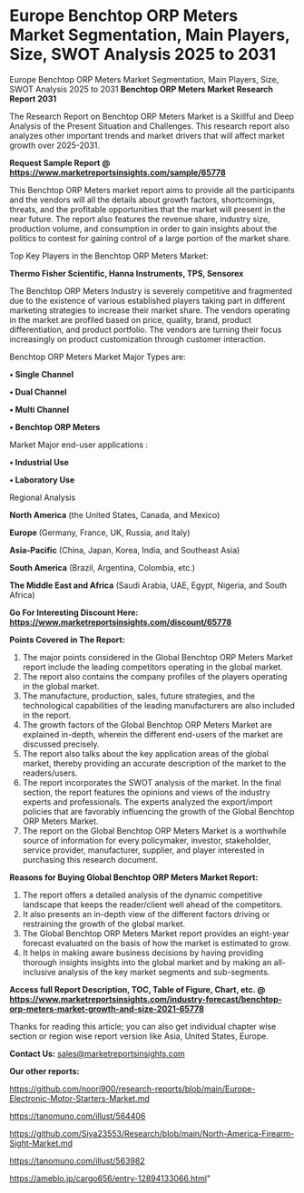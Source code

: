 # Europe Benchtop ORP Meters Market Segmentation, Main Players, Size, SWOT Analysis 2025 to 2031
Europe Benchtop ORP Meters Market Segmentation, Main Players, Size, SWOT Analysis 2025 to 2031
<strong>Benchtop ORP Meters Market Research Report 2031</strong>

The Research Report on Benchtop ORP Meters Market is a Skillful and Deep Analysis of the Present Situation and Challenges. This research report also analyzes other important trends and market drivers that will affect market growth over 2025-2031.

<strong>Request Sample Report @ <a href=https://www.marketreportsinsights.com/sample/65778>https://www.marketreportsinsights.com/sample/65778</a></strong>

This Benchtop ORP Meters market report aims to provide all the participants and the vendors will all the details about growth factors, shortcomings, threats, and the profitable opportunities that the market will present in the near future. The report also features the revenue share, industry size, production volume, and consumption in order to gain insights about the politics to contest for gaining control of a large portion of the market share.

Top Key Players in the Benchtop ORP Meters Market:

<strong>Thermo Fisher Scientific, Hanna Instruments, TPS, Sensorex</strong>

The Benchtop ORP Meters Industry is severely competitive and fragmented due to the existence of various established players taking part in different marketing strategies to increase their market share. The vendors operating in the market are profiled based on price, quality, brand, product differentiation, and product portfolio. The vendors are turning their focus increasingly on product customization through customer interaction.

Benchtop ORP Meters Market Major Types are:

<strong>• Single Channel

• Dual Channel

• Multi Channel

• Benchtop ORP Meters</strong>

Market Major end-user applications :

<strong>• Industrial Use

• Laboratory Use</strong>

Regional Analysis

</u><strong><b>North America</b></strong> (the United States, Canada, and Mexico)

<strong><b>Europe </b></strong>(Germany, France, UK, Russia, and Italy)

<strong><b>Asia-Pacific</b></strong> (China, Japan, Korea, India, and Southeast Asia)

<strong><b>South America</b></strong> (Brazil, Argentina, Colombia, etc.)

<strong><b>The Middle East and Africa</b></strong> (Saudi Arabia, UAE, Egypt, Nigeria, and South Africa)

<strong>Go For Interesting Discount Here: <a href=https://www.marketreportsinsights.com/discount/65778>https://www.marketreportsinsights.com/discount/65778</a></strong>

<strong>Points Covered in The Report:</strong>
<ol>
  <li>The major points considered in the Global Benchtop ORP Meters Market report include the leading competitors operating in the global market.</li>
  <li>The report also contains the company profiles of the players operating in the global market.</li>
  <li>The manufacture, production, sales, future strategies, and the technological capabilities of the leading manufacturers are also included in the report.</li>
  <li>The growth factors of the Global Benchtop ORP Meters Market are explained in-depth, wherein the different end-users of the market are discussed precisely.</li>
  <li>The report also talks about the key application areas of the global market, thereby providing an accurate description of the market to the readers/users.</li>
  <li>The report incorporates the SWOT analysis of the market. In the final section, the report features the opinions and views of the industry experts and professionals. The experts analyzed the export/import policies that are favorably influencing the growth of the Global Benchtop ORP Meters Market.</li>
  <li>The report on the Global Benchtop ORP Meters Market is a worthwhile source of information for every policymaker, investor, stakeholder, service provider, manufacturer, supplier, and player interested in purchasing this research document.</li>
</ol>
<strong>Reasons for Buying Global Benchtop ORP Meters Market Report:</strong>

<ol>
  <li>The report offers a detailed analysis of the dynamic competitive landscape that keeps the reader/client well ahead of the competitors.</li>
  <li>It also presents an in-depth view of the different factors driving or restraining the growth of the global market.</li>
  <li>The Global Benchtop ORP Meters Market report provides an eight-year forecast evaluated on the basis of how the market is estimated to grow.</li>
  <li>It helps in making aware business decisions by having providing thorough insights insights into the global market and by making an all-inclusive analysis of the key market segments and sub-segments.</li>
</ol>
<strong>Access full Report Description, TOC, Table of Figure, Chart, etc. @ <a href=https://www.marketreportsinsights.com/industry-forecast/benchtop-orp-meters-market-growth-and-size-2021-65778>https://www.marketreportsinsights.com/industry-forecast/benchtop-orp-meters-market-growth-and-size-2021-65778</a></strong>


Thanks for reading this article; you can also get individual chapter wise section or region wise report version like Asia, United States, Europe.

<strong>Contact Us:</strong>
sales@marketreportsinsights.com

<strong>Our other reports:</strong>

<a href=https://github.com/noori900/research-reports/blob/main/Europe-Electronic-Motor-Starters-Market.md>https://github.com/noori900/research-reports/blob/main/Europe-Electronic-Motor-Starters-Market.md</a>

<a href=https://tanomuno.com/illust/564406>https://tanomuno.com/illust/564406</a>

<a href=https://github.com/Siya23553/Research/blob/main/North-America-Firearm-Sight-Market.md>https://github.com/Siya23553/Research/blob/main/North-America-Firearm-Sight-Market.md</a>

<a href=https://tanomuno.com/illust/563982>https://tanomuno.com/illust/563982</a>

<a href=https://ameblo.jp/cargo656/entry-12894133066.html>https://ameblo.jp/cargo656/entry-12894133066.html</a>"
